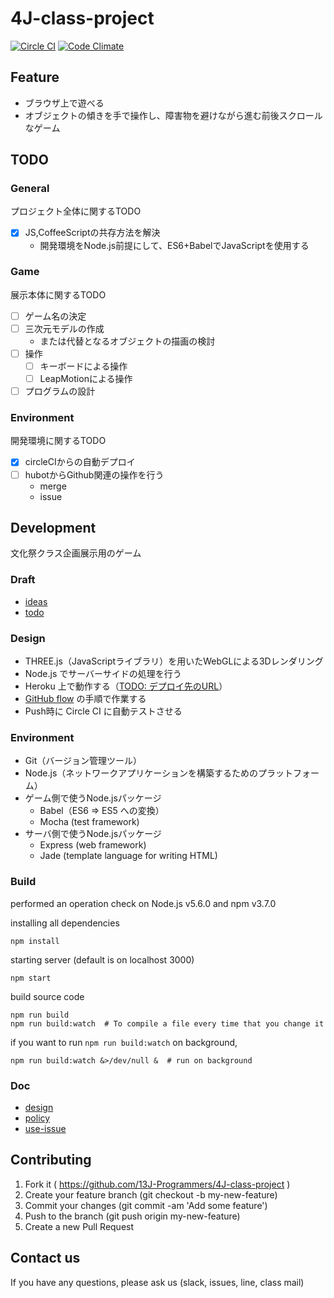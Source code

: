 
4J-class-project
================

[![Circle CI](https://circleci.com/gh/13J-Programmers/4J-class-project.svg?style=shield&circle-token=2a94d13b8aebecfcff2b83ed3db40b67c24345bc)](https://circleci.com/gh/13J-Programmers/4J-class-project)
[![Code Climate](https://codeclimate.com/github/13J-Programmers/4J-class-project/badges/gpa.svg)](https://codeclimate.com/github/13J-Programmers/4J-class-project)

<!-- [js-game](http://13j-programmers.github.io/4J-class-project/) -->


Feature
-------

- ブラウザ上で遊べる
- オブジェクトの傾きを手で操作し、障害物を避けながら進む前後スクロールなゲーム


TODO
-----

### General

プロジェクト全体に関するTODO

- [x] JS,CoffeeScriptの共存方法を解決
    - 開発環境をNode.js前提にして、ES6+BabelでJavaScriptを使用する

### Game

展示本体に関するTODO

- [ ] ゲーム名の決定
- [ ] 三次元モデルの作成
    - または代替となるオブジェクトの描画の検討
- [ ] 操作
    - [ ] キーボードによる操作
    - [ ] LeapMotionによる操作
- [ ] プログラムの設計

### Environment

開発環境に関するTODO

- [x] circleCIからの自動デプロイ
- [ ] hubotからGithub関連の操作を行う
    - merge
    - issue


Development
-----------

文化祭クラス企画展示用のゲーム

### Draft

- [ideas](https://github.com/13J-Programmers/4J-class-project/blob/master/doc/ideas.md)
- [todo](https://github.com/13J-Programmers/4J-class-project/blob/master/doc/TODO.md)

### Design

- THREE.js（JavaScriptライブラリ）を用いたWebGLによる3Dレンダリング
- Node.js でサーバーサイドの処理を行う
- Heroku 上で動作する（[TODO: デプロイ先のURL](https://www.heroku.com/)）
- [GitHub flow](https://gist.github.com/Gab-km/3705015) の手順で作業する
- Push時に Circle CI に自動テストさせる

### Environment

- Git（バージョン管理ツール）
- Node.js（ネットワークアプリケーションを構築するためのプラットフォーム）
- ゲーム側で使うNode.jsパッケージ
    - Babel（ES6 => ES5 への変換）
    - Mocha (test framework)
- サーバ側で使うNode.jsパッケージ
    - Express (web framework)
    - Jade (template language for writing HTML)

### Build

performed an operation check on Node.js v5.6.0 and npm v3.7.0

installing all dependencies

    npm install

starting server (default is on localhost 3000)

    npm start

build source code

    npm run build
    npm run build:watch  # To compile a file every time that you change it

if you want to run `npm run build:watch` on background,

    npm run build:watch &>/dev/null &  # run on background

### Doc

- [design](https://github.com/13J-Programmers/4J-class-project/blob/master/doc/design.md)
- [policy](https://github.com/13J-Programmers/4J-class-project/blob/master/doc/policy.md)
- [use-issue](https://github.com/13J-Programmers/4J-class-project/blob/master/doc/use-issue.md)


Contributing
------------

1. Fork it ( https://github.com/13J-Programmers/4J-class-project )
2. Create your feature branch (git checkout -b my-new-feature)
3. Commit your changes (git commit -am 'Add some feature')
4. Push to the branch (git push origin my-new-feature)
5. Create a new Pull Request

Contact us
----------

If you have any questions, please ask us (slack, issues, line, class mail)

